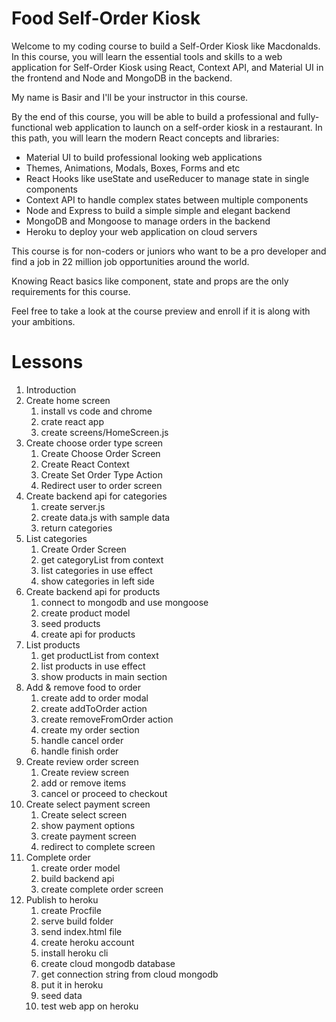 # Food Self-Order Kiosk
Welcome to my coding course to build a Self-Order Kiosk like Macdonalds. In this course, you will learn the essential tools and skills to a web application for Self-Order Kiosk using React, Context API, and Material UI in the frontend and Node and MongoDB in the backend.

My name is Basir and I'll be your instructor in this course.

By the end of this course, you will be able to build a professional and fully-functional web application to launch on a self-order kiosk in a restaurant.
In this path, you will learn the modern React concepts and libraries: 
- Material UI to build professional looking web applications
- Themes, Animations, Modals, Boxes, Forms and etc
- React Hooks like useState and useReducer to manage state in single components
- Context API to handle complex states between multiple components
-  Node and Express to build a simple simple and elegant backend
- MongoDB and Mongoose to manage orders in the backend
- Heroku to deploy your web application on cloud servers

This course is for non-coders or juniors who want to be a pro developer and find a job in 22 million job opportunities around the world.

Knowing React basics like component, state and props are the only requirements for this course.

Feel free to take a look at the course preview and enroll if it is along with your ambitions.

# Lessons
1. Introduction
2. Create home screen
   1. install vs code and chrome
   2. crate react app
   3. create screens/HomeScreen.js
3. Create choose order type screen
   1. Create Choose Order Screen
   2. Create React Context
   3. Create Set Order Type Action
   4. Redirect user to order screen
4. Create backend api for categories
   1. create server.js
   2. create data.js with sample data
   3. return categories
5. List categories
   1. Create Order Screen
   2. get categoryList from context
   3. list categories in use effect
   4. show categories in left side
6. Create backend api for products
   1. connect to mongodb and use mongoose
   2. create product model
   3. seed products
   4. create api for products
7. List products
   1. get productList from context   
   2. list products in use effect
   3. show products in main section
8. Add & remove food to order
   1. create add to order modal
   2. create addToOrder action
   3. create removeFromOrder action
   4. create my order section
   5. handle cancel order
   6. handle finish order
9. Create review order screen
   1.  Create review screen
   2.  add or remove items
   3.  cancel or proceed to checkout
10. Create select payment screen
    1.  Create select screen
    2.  show payment options
    3.  create payment screen
    4.  redirect to complete screen
11. Complete order
    1. create order model  
    2. build backend api
    3. create complete order screen
12. Publish to heroku
    1.  create Procfile
    2.  serve build folder
    3.  send index.html file
    4.  create heroku account
    5.  install heroku cli
    6.  create cloud mongodb database
    7.  get connection string from cloud mongodb
    8.  put it in heroku
    9.  seed data
    10. test web app on heroku